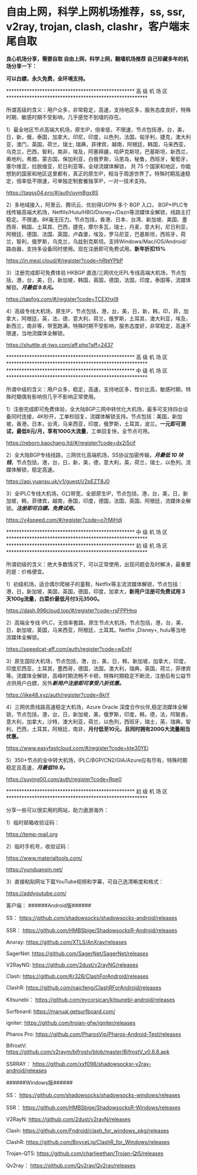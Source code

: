 # 自由上网，科学上网机场推荐，ss, ssr, v2ray, trojan, clash, clashr，客户端末尾自取
 **良心机场分享，需要自取 自由上网，科学上网，翻墙机场推荐 自己珍藏多年的机场分享一下：**

 **可以白嫖，永久免费，全环境支持。**

************************************************** 高 级 机 场 区 *******************************************************

所谓高级的含义：用户众多，非常稳定，高速，支持地区多，服务态度良好，特殊时期、敏感时期不受影响，几乎感觉不到墙的存在。

1）最全地区节点高端大机场，原生IP，倍率低，不限速，节点包括港，台，美，日，新，俄，泰国，加拿大，印尼，印度，以色列，法国，匈牙利，捷克，澳大利亚，澳门，英国，荷兰，瑞士, 瑞典，菲律宾，越南，阿根廷，韩国，马来西亚，乌克兰，巴西，智利，南非，埃及，阿塞拜疆，哈萨克斯坦，巴基斯坦，新西兰，奥地利，希腊，蒙古国，保加利亚，白俄罗斯，马恩岛，秘鲁，西班牙，葡萄牙，塞尔维亚，拉脱维亚，尼日利亚等。全球流媒体解锁， 共 75 个国家和地区，你能想到的国家和地区这里都有，真正的原生IP，相当于周游世界了。特殊时期高速稳定，倍率低不限速，可单独定制套餐独享IP，一对一技术支持。

https://tagss04.pro/#/auth/uymBgx8S


2）多地域接入，阿里云、腾讯云、优刻得UDPN 多个 BGP 入口， BGP+IPLC专线传输高端大机场，Netfilx/Hulu/HBO/Disney+/Dazn等流媒体全解锁，线路主打稳定。不限速。8K毫无压力。节点包括，香港、日本、台湾、新加坡、美国、墨西哥、韩国，土耳其、巴西，捷克，摩尔多瓦，瑞士，丹麦，意大利，尼日利亚，阿根廷、德国、法国、英国，卢森堡，埃及，罗马尼亚，巴基斯坦，西班牙，荷兰，智利，俄罗斯，乌克兰，乌兹别克斯坦。支持Windows/Mac/iOS/Android/路由器，支持多设备同时使用。现在注册即可免费试用。**新年折扣15%**

https://in.mesl.cloud/#/register?code=hRteYPbP

3）注册完成即可免费体验 HKBGP 直连/三网优化IEPL专线高端大机场，节点包括，港，台，美，日，新加坡，韩国，英国，德国，法国，印度，泰国等，流媒体解锁。***月最低 9.8元。***


https://tapfog.com/#/register?code=TCEXhxI9

4）高级专线大机场，原生IP，节点包括，港，台，美，日，新，韩，印，菲，加拿大，阿根廷，英，法，德，意大利，荷兰，俄罗斯，土耳其，澳大利亚，埃及，新西兰，南非等，带宽跑满，特殊时期不受影响，服务态度好，非常稳定，高速不限速，当地流媒体全解锁。

https://shuttle.gt-two.com/aff.php?aff=2437

************************************************** 高 级 机 场 区 ******************************************************* ************************************************** 中 级 机 场 区 *******************************************************

所谓中级的含义：用户众多，稳定，高速，支持地区多，性价比高，敏感时期，特殊时期偶有影响但几乎不影响正常使用。

1）注册完成即可免费体验，全大陆BGP三网中转优化大机场，最多可支持四台设备同时连接，4K秒开，工单秒回复，流媒体解锁支持。节点包括：美国，新加坡，香港，日本，台湾，马来西亚，印度，俄罗斯，土耳其，波兰。**一元即可测试，最低8元/月，享有100G大流量**，工单回复快，全节点可用。

https://reborn.kaochang.ltd/#/register?code=dx2i5cif

2）全大陆BGP专线线路，三网优化高端机场，SS协议加密传输，***月最低 10 块钱***，节点包括，港，台，日，新，美，德，意大利，英，荷兰，瑞士，以色列。流媒体解锁，稳定高速。

https://api.yuansu.uk/v1/guest/i/2pEZT8J0

3）全IPLC专线大机场，G口带宽，全部原生IP，节点包括，港，台，美，日，新加坡，韩，菲律宾，越南，泰国，印度，德国，法国，英国，阿根廷，流媒体全解锁。***注册即可白嫖。免费试用。***

https://v4speed.com/#/register?code=o7rMiHdj


************************************************** 中 级 机 场 区 ******************************************************* ************************************************** 初 级 机 场 区 *******************************************************

所谓初级的含义：绝大多数情况下，可以正常使用，出现问题会及时解决，最重要的是：价格便宜。

1）初级机场，适合偶尔爬梯子的童鞋，Netflix等主流流媒体解锁，节点包括：港，日，新加坡，美国，英国，德国，印度，加拿大，**新用户注册可免费试用 3 天100g流量，白菜价最低月付3元350G。**

https://dash.996cloud.top/#/register?code=rsFPPHnq

2）高端全专线 IPLC，无倍率套路，原生节点大机场，节点包括，港，台，美，日，新加坡，英国，马来西亚，阿根廷，土耳其。Netflix ,Disney+, hulu等当地流媒体全解锁。

https://speedcat-aff.com/auth/register?code=wEnH

3）原生国际大机场，节点包括，港，台，美，日，韩，新加坡，加拿大，印度，印度尼西亚，土耳其，墨西哥，德国，法国，澳大利，瑞典，英国，荷兰，菲律宾等。流媒体全解锁，高峰时期流畅不卡顿，特殊时期稳定不断流，注册后有公益节点供用户白嫖，另外***新用户注册即可享受八折优惠。***

https://jike48.xyz/auth/register?code=8kiY

4）三网优质线路高速稳定大机场，Azure Oracle 深度合作伙伴,稳定流媒体全解锁，节点包括，港，台，日，新加坡，美，俄罗斯，印度，韩，德，法，阿联酋，意大利，加拿大，沙特，澳大利亚，荷兰，以色列，西班牙，瑞士，英，瑞典，智利，巴西，土耳其，阿根廷，南非，**月付低至10元，且同时拥有200G大流量相当优惠。**

https://www.easyfastcloud.com/#/register?code=kte30YEi

5）350+节点的全中转大机场，IPLC/BGP/CN2/GIA/Azure应有尽有，特殊时期稳定且高速，***月最低19.9。***

https://suying00.com/auth/register?code=Rpe0

************************************************** 初 级 机 场 区 *******************************************************

分享一些可以很实用的网站，助力遨游海外：

1）临时邮箱收验证码：

https://temp-mail.org

2）临时手机号，收验证码：

https://www.materialtools.com/

https://yunduanxin.net/

3）直接粘贴网址下载YouTube视频和字幕，可自己选清晰度和格式：

https://addyoutube.com/


客户端： ######Android版######

SS： https://github.com/shadowsocks/shadowsocks-android/releases

SSR： https://github.com/HMBSbige/ShadowsocksR-Android/releases

Anxray: https://github.com/XTLS/AnXray/releases

SagerNet: https://github.com/SagerNet/SagerNet/releases

V2RayNG: https://github.com/2dust/v2rayNG/releases

Clash: https://github.com/Kr328/ClashForAndroid/releases

ClashR: https://github.com/naicfeng/ClashRForAndroid/releases

Kitsunebi： https://github.com/eycorsican/kitsunebi-android/releases

Surfboard: https://manual.getsurfboard.com/

igniter: https://github.com/trojan-gfw/igniter/releases

Pharos Pro: https://github.com/PharosVip/Pharos-Android-Test/releases

BifrostV: https://github.com/v2raym/bifrostv/blob/master/BifrostV_v0.6.8.apk

SSRRAY： https://github.com/xxf098/shadowsocksr-v2ray-android/releases

######Windows版######

SS： https://github.com/shadowsocks/shadowsocks-windows/releases

SSR： https://github.com/HMBSbige/ShadowsocksR-Windows/releases

V2RayN: https://github.com/2dust/v2rayN/releases

Clash: https://github.com/Fndroid/clash_for_windows_pkg/releases

ClashR: https://github.com/BoyceLig/ClashR_for_Windows/releases

Trojan-QT5: https://github.com/charlieethan/Trojan-Qt5/releases

Qv2ray： https://github.com/Qv2ray/Qv2ray/releases
